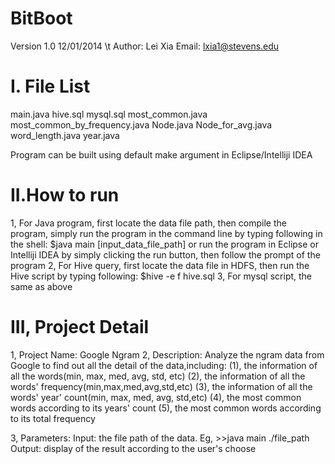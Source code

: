 BitBoot
=======
Version 1.0 12/01/2014 \t
Author: Lei Xia
Email: lxia1@stevens.edu

I. File List
============
main.java
hive.sql
mysql.sql
most_common.java
most_common_by_frequency.java
Node.java
Node_for_avg.java
word_length.java
year.java

Program can be built using default make argument in Eclipse/Intelliji IDEA

II.How to run
=============
1, For Java program, first locate the data file path, then compile the program,
simply run the program in the command line by typing following in the shell:
$java main [input_data_file_path]
or run the program in Eclipse or Intelliji IDEA by simply clicking the run button, then
follow the prompt of the program
2, For Hive query, first locate the data file in HDFS, then run the Hive script by
typing following:
$hive -e f hive.sql
3, For mysql script, the same as above

III, Project Detail
===================
1, Project Name: Google Ngram
2, Description: Analyze the ngram data from Google to find out all the detail of the data,including:
  (1), the information of all the words(min, max, med, avg, std, etc)
  (2), the information of all the words' frequency(min,max,med,avg,std,etc)
  (3), the information of all the words' year' count(min, max, med, avg, std,etc)
  (4), the most common words according to its years' count
  (5), the most common words according to its total frequency

3, Parameters:
Input: the file path of the data. Eg, >>java main ./file_path
Output: display of the result according to the user's choose

